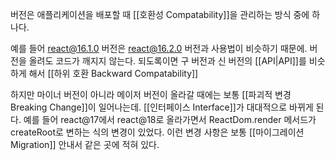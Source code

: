 버전은 애플리케이션을 배포할 때 [[호환성 Compatability]]을 관리하는 방식 중에 하나다.

예를 들어 react@16.1.0 버전은 react@16.2.0 버전과 사용법이 비슷하기 때문에. 버전을 올려도 코드가 깨지지 않는다. 되도록이면 구 버전과 신 버전의 [[API|API]]를 비슷하게 해서 [[하위 호환 Backward Compatability]] 

하지만 마이너 버전이 아니라 메이저 버전이 올라갈 때에는 보통 [[파괴적 변경 Breaking Change]]이 일어나는데. [[인터페이스 Interface]]가 대대적으로 바뀌게 된다. 예를 들어 react@17에서 react@18로 올라가면서 ReactDom.render 메서드가 createRoot로 변하는 식의 변경이 있었다. 이런 변경 사항은 보통 [[마이그레이션 Migration]] 안내서 같은 곳에 적혀 있다.